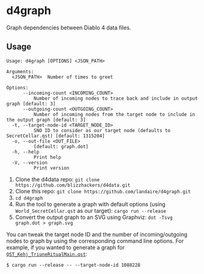 # d4graph

Graph dependencies between Diablo 4 data files.

## Usage

```
Usage: d4graph [OPTIONS] <JSON_PATH>

Arguments:
  <JSON_PATH>  Number of times to greet

Options:
      --incoming-count <INCOMING_COUNT>
          Number of incoming nodes to trace back and include in output graph [default: 3]
      --outgoing-count <OUTGOING_COUNT>
          Number of incoming nodes from the target node to include in the output graph [default: 3]
  -t, --target-node-id <TARGET_NODE_ID>
          SNO ID to consider as our target node (defaults to SecretCellar.qst) [default: 1315204]
  -o, --out-file <OUT_FILE>
          [default: graph.dot]
  -h, --help
          Print help
  -V, --version
          Print version
```

1. Clone the d4data repo: `git clone https://github.com/blizzhackers/d4data.git`
2. Clone this repo: `git clone https://github.com/landaire/d4graph.git`
3. `cd d4graph`
4. Run the tool to generate a graph with default options (using `World_SecretCellar.qst` as our target): `cargo run --release`
5. Convert the output graph to an SVG using Graphviz: `dot -Tsvg graph.dot > graph.svg`


You can tweak the target node ID and the number of incoming/outgoing nodes to graph by using the corresponding command line options. For example, if you wanted to generate a graph for [`QST_Kehj_TriuneRitualMain.qst`](https://diablo4.cc/sno/1088228):

```
$ cargo run --release -- --target-node-id 1088228
```